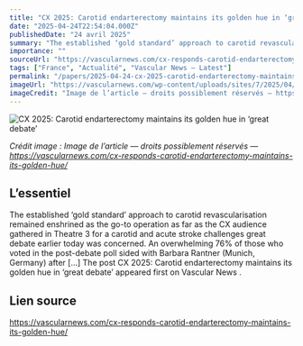 ```yaml
---
title: "CX 2025: Carotid endarterectomy maintains its golden hue in ‘great debate’"
date: "2025-04-24T22:54:04.000Z"
publishedDate: "24 avril 2025"
summary: "The established ‘gold standard’ approach to carotid revascularisation remained enshrined as the go-to operation as far as the CX audience gathered in Theatre 3 for a carotid and acute stroke challenges great debate earlier today was concerned. An overwhelming 76% of those who voted in the post-debate poll sided with Barbara Rantner (Munich, Germany) after [&#8230;] The post CX 2025: Carotid endarterectomy maintains its golden hue in &#8216;great debate&#8217; appeared first on Vascular News ."
importance: ""
sourceUrl: "https://vascularnews.com/cx-responds-carotid-endarterectomy-maintains-its-golden-hue/"
tags: ["France", "Actualité", "Vascular News — Latest"]
permalink: "/papers/2025-04-24-cx-2025-carotid-endarterectomy-maintains-its-golden-hue-in-great-debate"
imageUrl: "https://vascularnews.com/wp-content/uploads/sites/7/2025/04/Metzger-and-panel-CX-2025-featured.jpg"
imageCredit: "Image de l’article — droits possiblement réservés — https://vascularnews.com/cx-responds-carotid-endarterectomy-maintains-its-golden-hue/"
---
```


![CX 2025: Carotid endarterectomy maintains its golden hue in ‘great debate’](https://vascularnews.com/wp-content/uploads/sites/7/2025/04/Metzger-and-panel-CX-2025-featured.jpg)

*Crédit image : Image de l’article — droits possiblement réservés — https://vascularnews.com/cx-responds-carotid-endarterectomy-maintains-its-golden-hue/*

## L’essentiel

The established ‘gold standard’ approach to carotid revascularisation remained enshrined as the go-to operation as far as the CX audience gathered in Theatre 3 for a carotid and acute stroke challenges great debate earlier today was concerned. An overwhelming 76% of those who voted in the post-debate poll sided with Barbara Rantner (Munich, Germany) after [&#8230;] The post CX 2025: Carotid endarterectomy maintains its golden hue in &#8216;great debate&#8217; appeared first on Vascular News .

## Lien source

https://vascularnews.com/cx-responds-carotid-endarterectomy-maintains-its-golden-hue/
